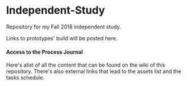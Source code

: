 # Independent-Study

Repository for my Fall 2018 independent study.

Links to prototypes' build will be posted here.

#### Access to the Process Journal

Here's alist of all the content that can be found on the wiki of this repository. There's also external links that lead to the assets list and the tasks schedule.

